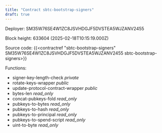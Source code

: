 ```yaml
---
title: "Contract sbtc-bootstrap-signers"
draft: true
---
```

Deployer: SM35W76SE4W1ZC8JSVHDGJF5DVSTEA5WJZANV2455


 



Block height: 633604 (2025-02-18T10:15:19.000Z)

Source code: {{<contractref "sbtc-bootstrap-signers" SM35W76SE4W1ZC8JSVHDGJF5DVSTEA5WJZANV2455 sbtc-bootstrap-signers>}}

Functions:

* signer-key-length-check _private_
* rotate-keys-wrapper _public_
* update-protocol-contract-wrapper _public_
* bytes-len _read_only_
* concat-pubkeys-fold _read_only_
* pubkeys-to-bytes _read_only_
* pubkeys-to-hash _read_only_
* pubkeys-to-principal _read_only_
* pubkeys-to-spend-script _read_only_
* uint-to-byte _read_only_
